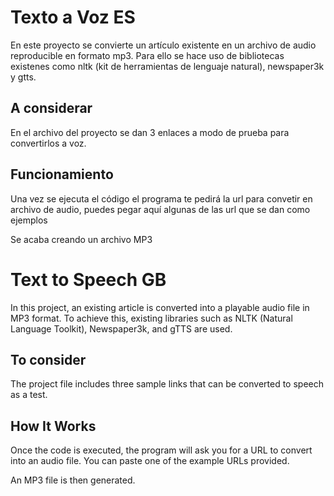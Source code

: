 # Texto a Voz ES

En este proyecto se convierte un artículo existente en un archivo de audio reproducible
en formato mp3. Para ello se hace uso de bibliotecas existenes como nltk (kit de
herramientas de lenguaje natural), newspaper3k y gtts.

## A considerar
En el archivo del proyecto se dan 3 enlaces a modo de prueba para convertirlos a voz.

## Funcionamiento
Una vez se ejecuta el código el programa te pedirá la url para convetir en archivo de audio, puedes pegar aquí algunas de las url que se dan como ejemplos

Se acaba creando un archivo MP3


# Text to Speech  GB
In this project, an existing article is converted into a playable audio file in MP3 format. To achieve this, existing libraries such as NLTK (Natural Language Toolkit), Newspaper3k, and gTTS are used.

## To consider
The project file includes three sample links that can be converted to speech as a test.

## How It Works
Once the code is executed, the program will ask you for a URL to convert into an audio file. You can paste one of the example URLs provided.

An MP3 file is then generated.